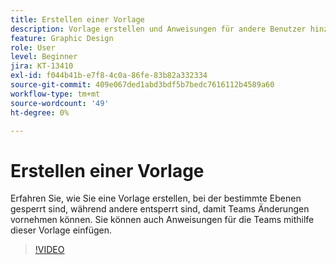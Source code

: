 ```yaml
---
title: Erstellen einer Vorlage
description: Vorlage erstellen und Anweisungen für andere Benutzer hinzufügen
feature: Graphic Design
role: User
level: Beginner
jira: KT-13410
exl-id: f044b41b-e7f8-4c0a-86fe-83b82a332334
source-git-commit: 409e067ded1abd3bdf5b7bedc7616112b4589a60
workflow-type: tm+mt
source-wordcount: '49'
ht-degree: 0%

---
```


# Erstellen einer Vorlage

Erfahren Sie, wie Sie eine Vorlage erstellen, bei der bestimmte Ebenen gesperrt sind, während andere entsperrt sind, damit Teams Änderungen vornehmen können. Sie können auch Anweisungen für die Teams mithilfe dieser Vorlage einfügen.

>[!VIDEO](https://video.tv.adobe.com/v/3420208?quality=12&learn=on&hidetitle=true)
